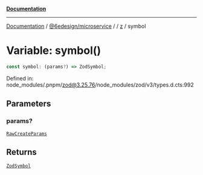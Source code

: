 [**Documentation**](../../../../../README.md)

***

[Documentation](../../../../../README.md) / [@6edesign/microservice](../../../README.md) / [](../../../README.md) / [z](../README.md) / symbol

# Variable: symbol()

```ts
const symbol: (params?) => ZodSymbol;
```

Defined in: node\_modules/.pnpm/zod@3.25.76/node\_modules/zod/v3/types.d.cts:992

## Parameters

### params?

[`RawCreateParams`](../type-aliases/RawCreateParams.md)

## Returns

[`ZodSymbol`](../classes/ZodSymbol.md)
